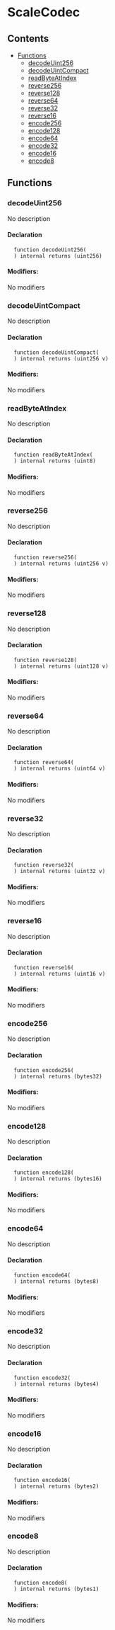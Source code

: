 # ScaleCodec





## Contents
<!-- START doctoc generated TOC please keep comment here to allow auto update -->
<!-- DON'T EDIT THIS SECTION, INSTEAD RE-RUN doctoc TO UPDATE -->

- [Functions](#functions)
  - [decodeUint256](#decodeuint256)
  - [decodeUintCompact](#decodeuintcompact)
  - [readByteAtIndex](#readbyteatindex)
  - [reverse256](#reverse256)
  - [reverse128](#reverse128)
  - [reverse64](#reverse64)
  - [reverse32](#reverse32)
  - [reverse16](#reverse16)
  - [encode256](#encode256)
  - [encode128](#encode128)
  - [encode64](#encode64)
  - [encode32](#encode32)
  - [encode16](#encode16)
  - [encode8](#encode8)

<!-- END doctoc generated TOC please keep comment here to allow auto update -->




## Functions

### decodeUint256
No description


#### Declaration
```solidity
  function decodeUint256(
  ) internal returns (uint256)
```

#### Modifiers:
No modifiers



### decodeUintCompact
No description


#### Declaration
```solidity
  function decodeUintCompact(
  ) internal returns (uint256 v)
```

#### Modifiers:
No modifiers



### readByteAtIndex
No description


#### Declaration
```solidity
  function readByteAtIndex(
  ) internal returns (uint8)
```

#### Modifiers:
No modifiers



### reverse256
No description


#### Declaration
```solidity
  function reverse256(
  ) internal returns (uint256 v)
```

#### Modifiers:
No modifiers



### reverse128
No description


#### Declaration
```solidity
  function reverse128(
  ) internal returns (uint128 v)
```

#### Modifiers:
No modifiers



### reverse64
No description


#### Declaration
```solidity
  function reverse64(
  ) internal returns (uint64 v)
```

#### Modifiers:
No modifiers



### reverse32
No description


#### Declaration
```solidity
  function reverse32(
  ) internal returns (uint32 v)
```

#### Modifiers:
No modifiers



### reverse16
No description


#### Declaration
```solidity
  function reverse16(
  ) internal returns (uint16 v)
```

#### Modifiers:
No modifiers



### encode256
No description


#### Declaration
```solidity
  function encode256(
  ) internal returns (bytes32)
```

#### Modifiers:
No modifiers



### encode128
No description


#### Declaration
```solidity
  function encode128(
  ) internal returns (bytes16)
```

#### Modifiers:
No modifiers



### encode64
No description


#### Declaration
```solidity
  function encode64(
  ) internal returns (bytes8)
```

#### Modifiers:
No modifiers



### encode32
No description


#### Declaration
```solidity
  function encode32(
  ) internal returns (bytes4)
```

#### Modifiers:
No modifiers



### encode16
No description


#### Declaration
```solidity
  function encode16(
  ) internal returns (bytes2)
```

#### Modifiers:
No modifiers



### encode8
No description


#### Declaration
```solidity
  function encode8(
  ) internal returns (bytes1)
```

#### Modifiers:
No modifiers





